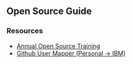 ## Open Source Guide

### Resources
- [Annual Open Source Training](https://ibm.biz/BdzGnB)
- [Github User Mapper (Personal -> IBM)](http://ibm.biz/gh-user-mapper)
